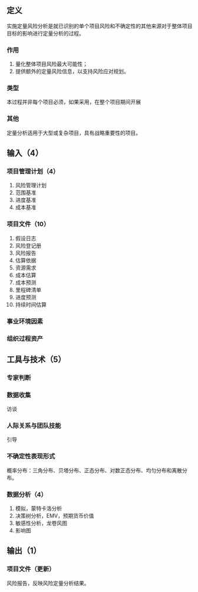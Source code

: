 ## 定义
实施定量风险分析是就已识别的单个项目风险和不确定性的其他来源对于整体项目目标的影响进行定量分析的过程。
### 作用
1. 量化整体项目风险最大可能性；
2. 提供额外的定量风险信息，以支持风险应对规划。
### 类型
本过程并非每个项目必须，如果采用，在整个项目期间开展
### 其他
定量分析适用于大型或复杂项目，具有战略重要性的项目。
## 输入（4）
### 项目管理计划（4）
1. 风险管理计划
2. 范围基准
3. 进度基准
4. 成本基准
### 项目文件（10）
1. 假设日志
2. 风险登记册
3. 风险报告
4. 估算依据
5. 资源需求
6. 成本估算
7. 成本预测
8. 里程碑清单
9. 进度预测
10. 持续时间估算
### 事业环境因素
### 组织过程资产
## 工具与技术（5）
### 专家判断
### 数据收集
访谈
### 人际关系与团队技能
引导
### 不确定性表现形式
概率分布：三角分布、贝塔分布、正态分布、对数正态分布、均匀分布和离散分布。
### 数据分析（4）
1. 模拟，蒙特卡洛分析
2. 决策树分析，EMV，预期货币价值
3. 敏感性分析，龙卷风图
4. 影响图
## 输出（1）
### 项目文件（更新）
风险报告，反映风险定量分析结果。